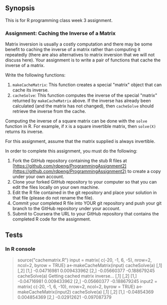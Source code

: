 ## Synopsis
This is for R programming class week 3 assignment. 

### Assignment: Caching the Inverse of a Matrix

Matrix inversion is usually a costly computation and there may be some
benefit to caching the inverse of a matrix rather than computing it
repeatedly (there are also alternatives to matrix inversion that we will
not discuss here). Your assignment is to write a pair of functions that
cache the inverse of a matrix.

Write the following functions:

1.  `makeCacheMatrix`: This function creates a special "matrix" object
    that can cache its inverse.
2.  `cacheSolve`: This function computes the inverse of the special
    "matrix" returned by `makeCacheMatrix` above. If the inverse has
    already been calculated (and the matrix has not changed), then
    `cacheSolve` should retrieve the inverse from the cache.

Computing the inverse of a square matrix can be done with the `solve`
function in R. For example, if `X` is a square invertible matrix, then
`solve(X)` returns its inverse.

For this assignment, assume that the matrix supplied is always
invertible.

In order to complete this assignment, you must do the following:

1.  Fork the GitHub repository containing the stub R files at
    [https://github.com/rdpeng/ProgrammingAssignment2](https://github.com/rdpeng/ProgrammingAssignment2)
    to create a copy under your own account.
2.  Clone your forked GitHub repository to your computer so that you can
    edit the files locally on your own machine.
3.  Edit the R file contained in the git repository and place your
    solution in that file (please do not rename the file).
4.  Commit your completed R file into YOUR git repository and push your
    git branch to the GitHub repository under your account.
5.  Submit to Coursera the URL to your GitHub repository that contains
    the completed R code for the assignment.

## Tests
### In R console
> source("cachematrix.R")
> input = matrix( c(-20, -1, 6, -5), nrow=2, ncol=2, byrow = TRUE)
> a<-makeCacheMatrix(input)
> cacheSolve(a)
            [,1]         [,2]
[1,] -0.04716981  0.009433962
[2,] -0.05660377 -0.188679245
> cacheSolve(a)
Getting cached matrix inverse...
            [,1]         [,2]
[1,] -0.04716981  0.009433962
[2,] -0.05660377 -0.188679245
> input2 = matrix( c(-20, -1, 6, -10), nrow=2, ncol=2, byrow = TRUE)
> a<-makeCacheMatrix(input2)
> cacheSolve(a)
            [,1]         [,2]
[1,] -0.04854369  0.004854369
[2,] -0.02912621 -0.097087379

